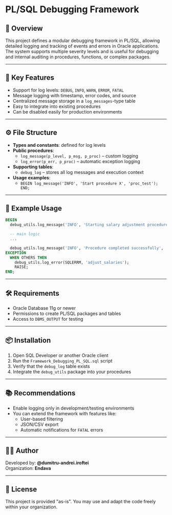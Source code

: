 # PL/SQL Debugging Framework

## 🧠 Overview

This project defines a modular debugging framework in PL/SQL, allowing detailed logging and tracking of events and errors in Oracle applications. The system supports multiple severity levels and is useful for debugging and internal auditing in procedures, functions, or complex packages.

---

## 🚀 Key Features

- Support for log levels: `DEBUG`, `INFO`, `WARN`, `ERROR`, `FATAL`
- Message logging with timestamp, error codes, and source
- Centralized message storage in a `log_messages`-type table
- Easy to integrate into existing procedures
- Can be disabled easily for production environments

---

## ⚙️ File Structure

- **Types and constants**: defined for log levels
- **Public procedures**:
  - `log_message(p_level, p_msg, p_proc)` – custom logging
  - `log_error(p_err, p_proc)` – automatic exception logging
- **Supporting tables**:
  - `debug_log` – stores all log messages and execution context
- **Usage examples**:
  - `BEGIN log_message('INFO', 'Start procedure X', 'proc_test'); END;`

---

## 🧪 Example Usage

```sql
BEGIN
  debug_utils.log_message('INFO', 'Starting salary adjustment procedure', 'adjust_salaries');

  -- main logic
  ...

  debug_utils.log_message('INFO', 'Procedure completed successfully', 'adjust_salaries');
EXCEPTION
  WHEN OTHERS THEN
    debug_utils.log_error(SQLERRM, 'adjust_salaries');
    RAISE;
END;
```

---

## 🛠️ Requirements

- Oracle Database 11g or newer
- Permissions to create PL/SQL packages and tables
- Access to `DBMS_OUTPUT` for testing

---

## 📦 Installation

1. Open SQL Developer or another Oracle client
2. Run the `Framework_Debugging_PL_SQL.sql` script
3. Verify that the `debug_log` table exists
4. Integrate the `debug_utils` package into your procedures

---

## 📚 Recommendations

- Enable logging only in development/testing environments
- You can extend the framework with features like:
  - User-based filtering
  - JSON/CSV export
  - Automatic notifications for `FATAL` errors

---

## 🧑‍💻 Author

Developed by: **@dumitru-andrei.iroftei**  
Organization: **Endava**

---

## 📜 License

This project is provided "as-is". You may use and adapt the code freely within your organization.

